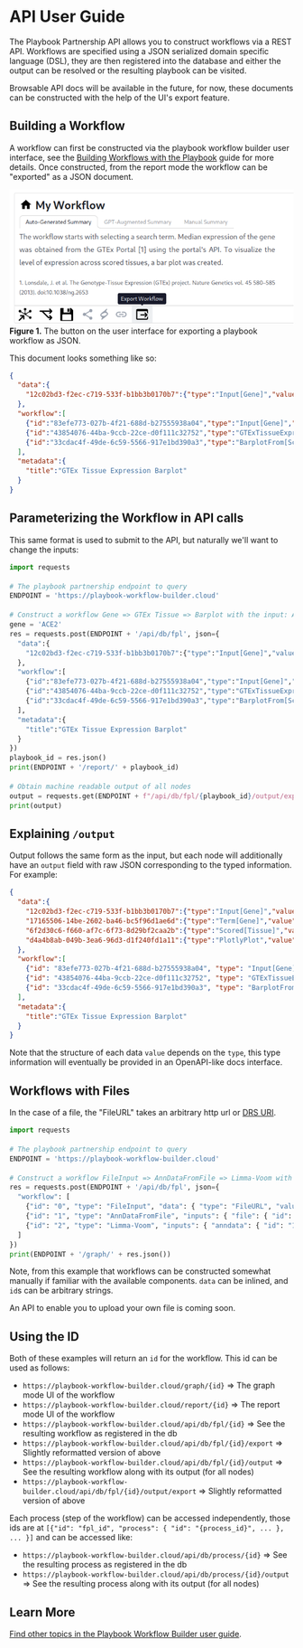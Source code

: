 # API User Guide

The Playbook Partnership API allows you to construct workflows via a REST API. Workflows are specified using a JSON serialized domain specific language (DSL), they are then registered into the database and either the output can be resolved or the resulting playbook can be visited.

Browsable API docs will be available in the future, for now, these documents can be constructed with the help of the UI's export feature.

## Building a Workflow

A workflow can first be constructed via the playbook workflow builder user interface, see the [Building Workflows with the Playbook](./workflows.md) guide for more details. Once constructed, from the report mode the workflow can be "exported" as a JSON document.

![Export a workflow button](./figures/api/01-export.png)
**Figure 1.** The button on the user interface for exporting a playbook workflow as JSON.

This document looks something like so:
```json
{
  "data":{
    "12c02bd3-f2ec-c719-533f-b1bb3b0170b7":{"type":"Input[Gene]","value":"ACE2"}
  },
  "workflow":[
    {"id":"83efe773-027b-4f21-688d-b27555938a04","type":"Input[Gene]","data":{"id":"12c02bd3-f2ec-c719-533f-b1bb3b0170b7"}},
    {"id":"43854076-44ba-9ccb-22ce-d0f111c32752","type":"GTExTissueExpressionFromGene","inputs":{"gene":{"id":"83efe773-027b-4f21-688d-b27555938a04"}}},
    {"id":"33cdac4f-49de-6c59-5566-917e1bd390a3","type":"BarplotFrom[Scored[Tissue]]","inputs":{"terms":{"id":"43854076-44ba-9ccb-22ce-d0f111c32752"}}}
  ],
  "metadata":{
    "title":"GTEx Tissue Expression Barplot"
  }
}
```

## Parameterizing the Workflow in API calls
This same format is used to submit to the API, but naturally we'll want to change the inputs:

```python
import requests

# The playbook partnership endpoint to query
ENDPOINT = 'https://playbook-workflow-builder.cloud'

# Construct a workflow Gene => GTEx Tissue => Barplot with the input: ACE2
gene = 'ACE2'
res = requests.post(ENDPOINT + '/api/db/fpl', json={
  "data":{
    "12c02bd3-f2ec-c719-533f-b1bb3b0170b7":{"type":"Input[Gene]","value":gene}
  },
  "workflow":[
    {"id":"83efe773-027b-4f21-688d-b27555938a04","type":"Input[Gene]","data":{"id":"12c02bd3-f2ec-c719-533f-b1bb3b0170b7"}},
    {"id":"43854076-44ba-9ccb-22ce-d0f111c32752","type":"GTExTissueExpressionFromGene","inputs":{"gene":{"id":"83efe773-027b-4f21-688d-b27555938a04"}}},
    {"id":"33cdac4f-49de-6c59-5566-917e1bd390a3","type":"BarplotFrom[Scored[Tissue]]","inputs":{"terms":{"id":"43854076-44ba-9ccb-22ce-d0f111c32752"}}}
  ],
  "metadata":{
    "title":"GTEx Tissue Expression Barplot"
  }
})
playbook_id = res.json()
print(ENDPOINT + '/report/' + playbook_id)

# Obtain machine readable output of all nodes
output = requests.get(ENDPOINT + f"/api/db/fpl/{playbook_id}/output/export").json()
print(output)
```

## Explaining `/output`
Output follows the same form as the input, but each node will additionally have an `output` field with raw JSON corresponding to the typed information. For example:
```json
{
  "data":{
    "12c02bd3-f2ec-c719-533f-b1bb3b0170b7":{"type":"Input[Gene]","value":"ACE2"},
    "17165506-14be-2602-ba46-bc5f96d1ae6d":{"type":"Term[Gene]","value":"ACE2"},
    "6f2d30c6-f660-af7c-6f73-8d29bf2caa2b":{"type":"Scored[Tissue]","value": {}},
    "d4a4b8ab-049b-3ea6-96d3-d1f240fd1a11":{"type":"PlotlyPlot","value": {}}
  },
  "workflow":[
    {"id": "83efe773-027b-4f21-688d-b27555938a04", "type": "Input[Gene]", "data": {"id": "12c02bd3-f2ec-c719-533f-b1bb3b0170b7"}, "output": {"id": "17165506-14be-2602-ba46-bc5f96d1ae6d"}},
    {"id": "43854076-44ba-9ccb-22ce-d0f111c32752", "type": "GTExTissueExpressionFromGene", "inputs": {"gene": {"id": "83efe773-027b-4f21-688d-b27555938a04"}}, "output": {"id": "6f2d30c6-f660-af7c-6f73-8d29bf2caa2b"}},
    {"id": "33cdac4f-49de-6c59-5566-917e1bd390a3", "type": "BarplotFrom[Scored[Tissue]]", "inputs": {"terms": {"id": "43854076-44ba-9ccb-22ce-d0f111c32752"}}, "output": {"id": "d4a4b8ab-049b-3ea6-96d3-d1f240fd1a11"}}
  ],
  "metadata":{
    "title":"GTEx Tissue Expression Barplot"
  }
}
```

Note that the structure of each data `value` depends on the `type`, this type information will eventually be provided in an OpenAPI-like docs interface.


## Workflows with Files
In the case of a file, the "FileURL" takes an arbitrary http url or [DRS URI](https://ga4gh.github.io/data-repository-service-schemas/preview/release/drs-1.2.0/docs/).

```python
import requests

# The playbook partnership endpoint to query
ENDPOINT = 'https://playbook-workflow-builder.cloud'

# Construct a workflow FileInput => AnnDataFromFile => Limma-Voom with the example.h5ad file
res = requests.post(ENDPOINT + '/api/db/fpl', json={
  "workflow": [
    {"id": "0", "type": "FileInput", "data": { "type": "FileURL", "value": { "url": ENDPOINT + '/api/v1/components/core/file/example.h5ad', "filename": "example.h5ad" } } },
    {"id": "1", "type": "AnnDataFromFile", "inputs": { "file": { "id": "0" } } },
    {"id": "2", "type": "Limma-Voom", "inputs": { "anndata": { "id": "1" } } }
  ]
})
print(ENDPOINT + '/graph/' + res.json())
```

Note, from this example that workflows can be constructed somewhat manually if familiar with the available components. `data` can be inlined, and `id`s can be arbitrary strings.

An API to enable you to upload your own file is coming soon.

## Using the ID

Both of these examples will return an `id` for the workflow. This id can be used as follows:
- `https://playbook-workflow-builder.cloud/graph/{id}` => The graph mode UI of the workflow
- `https://playbook-workflow-builder.cloud/report/{id}` => The report mode UI of the workflow
- `https://playbook-workflow-builder.cloud/api/db/fpl/{id}` => See the resulting workflow as registered in the db
- `https://playbook-workflow-builder.cloud/api/db/fpl/{id}/export` => Slightly reformatted version of above
- `https://playbook-workflow-builder.cloud/api/db/fpl/{id}/output` => See the resulting workflow along with its output (for all nodes)
- `https://playbook-workflow-builder.cloud/api/db/fpl/{id}/output/export` => Slightly reformatted version of above

Each process (step of the workflow) can be accessed independently, those ids are at `[{"id": "fpl_id", "process": { "id": "{process_id}", ... }, ... }]` and can be accessed like:
- `https://playbook-workflow-builder.cloud/api/db/process/{id}` => See the resulting process as registered in the db
- `https://playbook-workflow-builder.cloud/api/db/process/{id}/output` => See the resulting process along with its output (for all nodes)

## Learn More

[Find other topics in the Playbook Workflow Builder user guide](./index.md).

